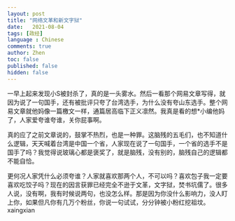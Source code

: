 ```yaml
---
layout: post
title: "网络文革和新文字狱"
date:   2021-08-04
tags: [政经]
language : Chinese
comments: true
author: Zhen
toc: false
published: false
hidden: false
---
```

一早上起来发现小S被封杀了，真的是一头雾水。然后一看那个网易文章写得，就因为说了一句国手，还有被批评只夸了台湾选手，为什么没有夸山东选手。整个网易文章就他妈像一篇檄文一样，通篇居高临下正义凛然。我真是看的想*小编他妈了，人家爱夸谁夸谁，关你屁事啊。

真的应了之前文章说的，鼓掌不热烈，也是一种罪。这脑残的五毛们，也不知道什么逻辑，天天喊着台湾是中国一个省，人家现在说了一句国手，一个省的选手不是国手了吗？我觉得说玻璃心都是褒奖了，就是脑残，没有别的，脑残自己的逻辑都不能自恰。

更何况人家凭什么必须夸谁？人家就喜欢那两个人，不可以吗？喜欢包子我一定要喜欢吃饺子吗？现在的因言获罪已经完全不逊于文革，文字狱，焚书坑儒了。很多人说，没有啊，我有时候说两句，也没怎么样。那是因为你没什么影响力，没人盯上你，如果但凡你有几万个粉丝，你说一句试试，分分钟被小粉红挖祖坟。xaingxian

<!--stackedit_data:
eyJoaXN0b3J5IjpbODYwNjU2NTQ2XX0=
-->